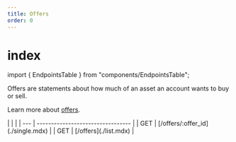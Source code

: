 ```yaml
---
title: Offers
order: 0
---
```


# index

import { EndpointsTable } from "components/EndpointsTable";

Offers are statements about how much of an asset an account wants to buy or sell.

Learn more about [offers](../../../glossary/decentralized-exchange.md).

 \| \| \| \| --- \| --------------------------------- \| \| GET \| \[/offers/:offer\_id\]\(./single.mdx\) \| \| GET \| \[/offers\]\(./list.mdx\) \|

